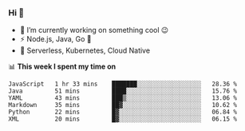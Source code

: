 ### Hi 👋

<!--
**nodejh/nodejh** is a ✨ _special_ ✨ repository because its `README.md` (this file) appears on your GitHub profile.

Here are some ideas to get you started:

- 🔭 I’m currently working on ...
- 🌱 I’m currently learning ...
- 👯 I’m looking to collaborate on ...
- 🤔 I’m looking for help with ...
- 💬 Ask me about ...
- 📫 How to reach me: ...
- 😄 Pronouns: ...
- ⚡ Fun fact: ...
-->

- 🔭 I’m currently working on something cool :wink:
- ⚡ Node.js, Java, Go :thought_balloon:
- 🤖 Serverless, Kubernetes, Cloud Native

📊 **This week I spent my time on**

<!--START_SECTION:waka-->

```text
JavaScript   1 hr 33 mins    ███████░░░░░░░░░░░░░░░░░░   28.36 %
Java         51 mins         ████░░░░░░░░░░░░░░░░░░░░░   15.76 %
YAML         43 mins         ███▒░░░░░░░░░░░░░░░░░░░░░   13.06 %
Markdown     35 mins         ██▓░░░░░░░░░░░░░░░░░░░░░░   10.62 %
Python       22 mins         █▓░░░░░░░░░░░░░░░░░░░░░░░   06.84 %
XML          20 mins         █▓░░░░░░░░░░░░░░░░░░░░░░░   06.15 %
```

<!--END_SECTION:waka-->


<!--
:traffic_light: **Visitors**

![visitors](https://visitor-badge.glitch.me/badge?page_id=nodejh.nodejh)
-->
